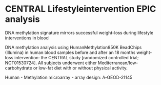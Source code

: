 # CENTRAL Lifestyleintervention EPIC analysis
DNA methylation signature mirrors successful weight-loss during lifestyle interventions in blood

DNA methylation analysis using HumanMethylation850K BeadChips (Illumina) in human blood samples before and after an 18 months weight-loss intervention: the
CENTRAL study [randomized controlled trial; NCT01530724]. All subjects underwent either Mediterranean/low-carbohydrate or low-fat diet with or without physical
activity.

Human - Methylation microarray - array design: A-GEOD-21145
